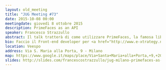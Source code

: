 ```yaml
---
layout: old_meeting
title: "JUG Meeting #73"
date: 2015-10-08 00:00
meetingdate: giovedì 8 ottobre 2015
description: PrimeFaces as an API
speaker: Francesco Strazzullo
abstract: Il talk tratterà di come utilizzare PrimeFaces, la famosa libreria di componenti JSF, per creare nuovi componenti completamente custom. Una volta mostrati i principi alla base dell'utilizzo di PrimeFaces come framework, verranno illustrati degli esempi pratici. In particolare si analizzerà il codice di alcune librerie che utilizzano questa tecnica come MaterialPrime e PrimeFaces Extensions.
bio: Faccio il Front-end developer per <a href="http://www.e-xtrategy.net/">e-xtrategy</a> dove mi occupo di applicazioni AngularJS e mobile. In passato ho lavorato principalmente con applicazioni con stack Spring+Hibernate+JSF 2.X+Primefaces. Sono tra i collaboratori del progetto <a href="http://www.primefaces.org/showcase-ext/views/home.jsf">Primefaces Extensions</a>, suite di componenti aggiuntivi ufficialmente riconosciuta da Primefaces. Sono anche uno dei fondatori del progetto <a href="http://materialprimeshowcase-thestrazz.rhcloud.com/">MaterialPrime</a>, una libreria JSF che segue le direttive del Material Design di Google. Faccio inoltre parte del team di <a href="http://www.cosenonjaviste.it/">cosenonjaviste.it</a> e se volete saperne di più su di me potete visitare il <a href="http://www.francescostrazzullo.info/">mio blog</a>.
location: Veespo
address: Via S. Maria alla Porta, 9 - Milano
map: https://www.google.it/maps/place/Via+Santa+Maria+alla+Porta,+9,+20123+Milano/@45.4664129,9.1817829,17z/data=!4m2!3m1!1s0x4786c153a8292d05:0x4c6f0a73c08286b9
slides: http://slides.com/francescostrazzullo/jug-milano-primefaces-as-an-api
---
```

